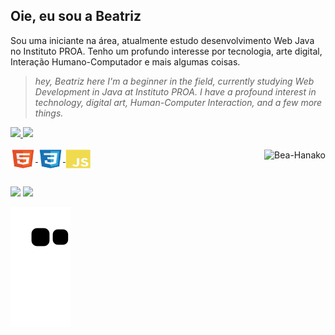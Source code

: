 ## Oie, eu sou a Beatriz
Sou uma iniciante na área, atualmente estudo desenvolvimento Web Java no Instituto PROA. Tenho um profundo interesse por tecnologia, arte digital, Interação Humano-Computador e mais algumas coisas. <br>

>*hey, Beatriz here*
>*I'm a beginner in the field, currently studying Web Development in Java at Instituto PROA. I have a profound interest in technology, digital art, Human-Computer Interaction, and a few more things.*


  <div>
  <a href="https://github.com/ibtriz">
  <img widgth="30%" height="170em" src="https://github-readme-stats.vercel.app/api?username=ibtriz&show_icons=true&theme=blueberry&include_all_commits=true&count_private=true"/>
  <img height="170em" src="https://github-readme-stats.vercel.app/api/top-langs/?username=ibtriz&layout=compact&langs_count=7&theme=blueberry"/>
</div>
   
<div style="display: inline_block"><br>
   <img align="center" alt="Bea-HTML" height="30" width="40" src="https://github.com/devicons/devicon/blob/master/icons/html5/html5-original.svg">
  <img align="center" alt="Bea-CSS" height="30" width="40" src="https://raw.githubusercontent.com/devicons/devicon/master/icons/css3/css3-original.svg">
  <img align="center" alt="Bea-Js" height="30" width="40" src="https://github.com/devicons/devicon/blob/master/icons/javascript/javascript-plain.svg">
      <img align="right" height="169" alt="Bea-Hanako" src="https://i.pinimg.com/originals/01/a1/ac/01a1ac25f5445825000b96a2505b5a2a.gif">
 </div>
  
  ##
  <a href = "mailto:beatriz.fbcarneiro@gmail.com"><img src="https://img.shields.io/badge/-Gmail-%23333?style=for-the-badge&logo=gmail&logoColor=white" target="_blank"></a>
  <a href="https://www.linkedin.com/in/beatriz-francelino-borges-carneiro/" target="_blank"><img src="https://img.shields.io/badge/-LinkedIn-%230077B5?style=for-the-badge&logo=linkedin&logoColor=white" target="_blank"></a> 

![Snake animation](https://github.com/ibtriz/ibtriz/blob/output/github-contribution-grid-snake.svg)
